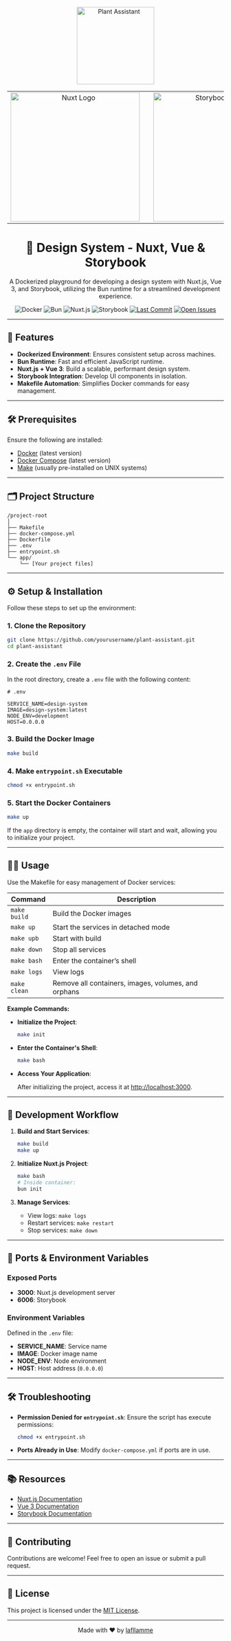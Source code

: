 <p align="center">
  <img src="https://i.imgur.com/75FqnJs.png" width="180" alt="Plant Assistant"/>
</p>
<table align="center">
  <tr>
    <td align="center"><img width="300" src="https://i.imgur.com/7nKybtG.png" alt="Nuxt Logo" aria-label="Nuxt Logo"></td>
    <td width="90"></td> <!-- Empty cell for spacing -->
    <td align="center"><img width="300" src="https://raw.githubusercontent.com/detain/svg-logos/b02ee1ac30c7ff4757278337c95588b01ed0954b/svg/s/storybook-1.svg" alt="Storybook Logo" aria-label="Storybook Logo"></td>
  </tr>
</table>



<h1 align="center">🎨 Design System - Nuxt, Vue & Storybook</h1>

<p align="center">
  A Dockerized playground for developing a design system with Nuxt.js, Vue 3, and Storybook, utilizing the Bun runtime for a streamlined development experience.
</p>

<p align="center">
  <img src="https://img.shields.io/badge/Docker-Enabled-blue" alt="Docker">
  <img src="https://img.shields.io/badge/Bun-v0.6.8-brightgreen" alt="Bun">
  <img src="https://img.shields.io/badge/Nuxt.js-v3.0.0-blue" alt="Nuxt.js">
  <img src="https://img.shields.io/badge/Storybook-Configured-orange" alt="Storybook">
  <a href="https://github.com/lafllamme/Plant.me/commits/main"><img src="https://img.shields.io/github/last-commit/lafllamme/Plant.me" alt="Last Commit"></a>
  <a href="https://github.com/lafllamme/Plant.me/issues"><img src="https://img.shields.io/github/issues/lafllamme/Plant.me" alt="Open Issues"></a>
</p>

---

## 🚀 Features

- **Dockerized Environment**: Ensures consistent setup across machines.
- **Bun Runtime**: Fast and efficient JavaScript runtime.
- **Nuxt.js + Vue 3**: Build a scalable, performant design system.
- **Storybook Integration**: Develop UI components in isolation.
- **Makefile Automation**: Simplifies Docker commands for easy management.

---

## 🛠 Prerequisites

Ensure the following are installed:

- [Docker](https://www.docker.com/get-started) (latest version)
- [Docker Compose](https://docs.docker.com/compose/install/) (latest version)
- [Make](https://www.gnu.org/software/make/) (usually pre-installed on UNIX systems)

---

## 🗂 Project Structure

```plaintext
/project-root
│
├── Makefile
├── docker-compose.yml
├── Dockerfile
├── .env
├── entrypoint.sh
└── app/
    └── [Your project files]
```

---

## ⚙️ Setup & Installation

Follow these steps to set up the environment:

### 1. Clone the Repository

```bash
git clone https://github.com/yourusername/plant-assistant.git
cd plant-assistant
```

### 2. Create the `.env` File

In the root directory, create a `.env` file with the following content:

```env
# .env

SERVICE_NAME=design-system
IMAGE=design-system:latest
NODE_ENV=development
HOST=0.0.0.0
```

### 3. Build the Docker Image

```bash
make build
```

### 4. Make `entrypoint.sh` Executable

```bash
chmod +x entrypoint.sh
```

### 5. Start the Docker Containers

```bash
make up
```

If the `app` directory is empty, the container will start and wait, allowing you to initialize your project.

---

## 🧑‍💻 Usage

Use the Makefile for easy management of Docker services:

| Command      | Description                                         |
|--------------|-----------------------------------------------------|
| `make build` | Build the Docker images                             |
| `make up`    | Start the services in detached mode                 |
| `make upb`   | Start with build                                    |
| `make down`  | Stop all services                                   |
| `make bash`  | Enter the container’s shell                         |
| `make logs`  | View logs                                           |
| `make clean` | Remove all containers, images, volumes, and orphans |

**Example Commands:**

- **Initialize the Project**:

  ```bash
  make init
  ```

- **Enter the Container's Shell**:

  ```bash
  make bash
  ```

- **Access Your Application**:

  After initializing the project, access it at [http://localhost:3000](http://localhost:3000).

---

## 📐 Development Workflow

1. **Build and Start Services**:

    ```bash
    make build
    make up
    ```

2. **Initialize Nuxt.js Project**:

    ```bash
    make bash
    # Inside container:
    bun init
    ```

3. **Manage Services**:

    - View logs: `make logs`
    - Restart services: `make restart`
    - Stop services: `make down`

---

## 🔧 Ports & Environment Variables

### Exposed Ports

- **3000**: Nuxt.js development server
- **6006**: Storybook

### Environment Variables

Defined in the `.env` file:

- **SERVICE_NAME**: Service name
- **IMAGE**: Docker image name
- **NODE_ENV**: Node environment
- **HOST**: Host address (`0.0.0.0`)

---

## 🛠 Troubleshooting

- **Permission Denied for `entrypoint.sh`**: Ensure the script has execute permissions:

  ```bash
  chmod +x entrypoint.sh
  ```

- **Ports Already in Use**: Modify `docker-compose.yml` if ports are in use.

---

## 📚 Resources

- [Nuxt.js Documentation](https://nuxtjs.org/)
- [Vue 3 Documentation](https://v3.vuejs.org/)
- [Storybook Documentation](https://storybook.js.org/)

---

## 🤝 Contributing

Contributions are welcome! Feel free to open an issue or submit a pull request.

---

## 📄 License

This project is licensed under the [MIT License](https://opensource.org/licenses/MIT).

---

<p align="center">Made with ❤️ by <a href="https://github.com/lafllamme">lafllamme</a></p>


